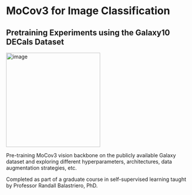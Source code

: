 # MoCov3 for Image Classification
## Pretraining Experiments using the Galaxy10 DECals Dataset
<img width="256" height="256" alt="image" src="https://github.com/user-attachments/assets/48aeb906-ee52-4a03-a38e-2902158e1f2d" />

Pre-training MoCov3 vision backbone on the publicly available Galaxy dataset and exploring different hyperparameters, architectures, data augmentation strategies, etc.

Completed as part of a graduate course in self-supervised learning taught by Professor Randall Balastriero, PhD.
